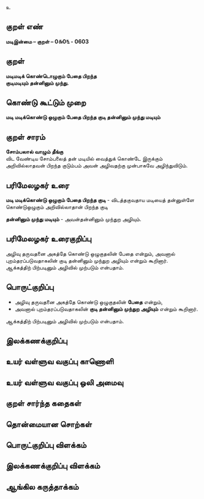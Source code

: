 உ

## குறள் எண் 

**மடிஇன்மை – குறள் – 0௬0௩ - 0603**  

## குறள் 

**மடிமடிக் கொண்டொழுகும் பேதை பிறந்த  
குடிமடியும் தன்னினும் முந்து.**  

## கொண்டு கூட்டும் முறை

**மடி மடிக்கொண்டு ஒழுகும் பேதை பிறந்த குடி தன்னினும் முந்து மடியும்**

## குறள் சாரம் 

**சோம்பலால் வாழும் தீங்கு**  
விட வேண்டிய சோம்பலைத் தன் மடியில் வைத்துக் கொண்டே இருக்கும் அறிவில்லாதவன் பிறந்த குடும்பம் அவன் அழிவதற்கு முன்பாகவே அழிந்துவிடும்.  

## பரிமேலழகர் உரை

**மடி மடிக்கொண்டு ஒழுகும் பேதை பிறந்த குடி** - விடத்தகுவதாய மடியைத் தன்னுள்ளே கொண்டுஒழுகும் அறிவில்லாதான் பிறந்த குடி  

**தன்னினும் முந்து மடியும்** - அவன்தன்னினும் முந்துற அழியும். 

## பரிமேலழகர் உரைகுறிப்பு   

அழிவு தருவதனை அகத்தே கொண்டு ஒழுகுதலின் பேதை என்றும், அவனால் புறம்தரப்படுவதாகலின் குடி தன்னினும் முந்துற அழியும் என்றும் கூறினார்.    
ஆக்கத்திற் பிற்படினும் அழிவில் முற்படும் என்பதாம்.    

## பொருட்குறிப்பு 

* அழிவு தருவதனை அகத்தே கொண்டு ஒழுகுதலின் **பேதை** என்றும்,  
* அவனால் புறம்தரப்படுவதாகலின் **குடி தன்னினும் முந்துற அழியும்** என்றும் கூறினார்.    

ஆக்கத்திற் பிற்படினும் அழிவில் முற்படும் என்பதாம்.   

## இலக்கணக்குறிப்பு  


## உயர் வள்ளுவ வகுப்பு காணொளி


## உயர் வள்ளுவ வகுப்பு ஒலி அமைவு 

 
## குறள் சார்ந்த கதைகள் 


## தொன்மையான சொற்கள்


## பொருட்குறிப்பு விளக்கம்


## இலக்கணக்குறிப்பு விளக்கம்


## ஆங்கில கருத்தாக்கம் 


